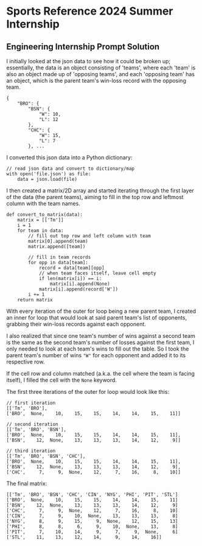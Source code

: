 # Sports Reference 2024 Summer Internship

## Engineering Internship Prompt Solution

I initially looked at the json data to see how it could be broken up; essentially, the data is an object consisting of 'teams', where each 'team' is also an object made up of 'opposing teams', and each 'opposing team' has an object, which is the parent team's win-loss record with the opposing team.
```
{
	"BRO": {
		"BSN": {
			"W": 10,
			"L": 12
		},
		"CHC": {
			"W": 15,
			"L": 7
		}, ...
```
I converted this json data into a Python dictionary:
```
// read json data and convert to dictionary/map
with open('file.json') as file:
	data = json.load(file)
```
I then created a matrix/2D array and started iterating through the first layer of the data (the parent teams), aiming to fill in the top row and leftmost column with the team names.
```
def convert_to_matrix(data):
	matrix = [['Tm']]
	i = 1
	for team in data:
		// fill out top row and left column with team
		matrix[0].append(team)
		matrix.append([team])

		// fill in team records
		for opp in data[team]:
			record = data[team][opp]
			// when team faces itself, leave cell empty
			if len(matrix[i]) == i:
				matrix[i].append(None)
			matrix[i].append(record['W'])
		i += 1
	return matrix
```
With every iteration of the outer for loop being a new parent team, I created an inner for loop that would look at said parent team's list of opponents, grabbing their win-loss records against each opponent. 

I also realized that since one team's number of wins against a second team is the same as the second team's number of losses against the first team, I only needed to look at each team's wins to fill out the table. So I took the parent team's number of wins `"W"` for each opponent and added it to its respective row. 

If the cell row and column matched (a.k.a. the cell where the team is facing itself), I filled the cell with the `None` keyword.



The first three iterations of the outer for loop would look like this:
```
// first iteration
[['Tm', 'BRO'], 
['BRO',  None,    10,    15,    15,    14,    14,    15,    11]]

// second iteration
[['Tm', 'BRO', 'BSN'], 
['BRO',  None,    10,    15,    15,    14,    14,    15,    11], 
['BSN',    12,  None,    13,    13,    13,    14,    12,     9]]

// third iteration
[['Tm', 'BRO', 'BSN', 'CHC'], 
['BRO',  None,    10,    15,    15,    14,    14,    15,    11], 
['BSN',    12,  None,    13,    13,    13,    14,    12,     9], 
['CHC',     7,     9,  None,    12,     7,    16,     8,    10]]

```

The final matrix:
```
[['Tm', 'BRO', 'BSN', 'CHC', 'CIN', 'NYG', 'PHI', 'PIT', 'STL']
['BRO',  None,    10,    15,    15,    14,    14,    15,    11]
['BSN',    12,  None,    13,    13,    13,    14,    12,     9]
['CHC',     7,     9,  None,    12,     7,    16,     8,    10]
['CIN',     7,     9,    10,  None,    13,    13,    13,     8]
['NYG',     8,     9,    15,     9,  None,    12,    15,    13]
['PHI',     8,     8,     6,     9,    10,  None,    13,     8]
['PIT',     7,    10,    14,     9,     7,     9,  None,     6]
['STL',    11,    13,    12,    14,     9,    14,    16]]
```
